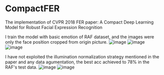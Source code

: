 # CompactFER
The implementation of CVPR 2018 FER paper: A Compact Deep Learning Model for Robust Facial Expression Recognition

I train the model with basic emotion of RAF dataset, and the images were only the face position cropped from origin picture. 
                                        ![image](https://github.com/yh1226/CompactFER/blob/master/img/test_0005_aligned.jpg)    ![image](https://github.com/yh1226/CompactFER/blob/master/img/test_0010_aligned.jpg)     ![image](https://github.com/yh1226/CompactFER/blob/master/img/test_0011_aligned.jpg)
 
I have not exploited the illumination normalization strategy mentioned in the paper and any data agumentation, the best acc achieved to 78% in the RAF's test data.
![image](https://github.com/yh1226/CompactFER/blob/master/img/lossVSepoch2.png)  ![image](https://github.com/yh1226/CompactFER/blob/master/img/accuracyVSepoch2.png)

